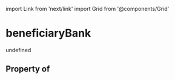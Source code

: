 import Link from 'next/link'
import Grid from '@components/Grid'

# beneficiaryBank

undefined

## Property of



